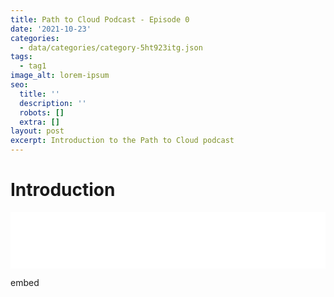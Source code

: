 ```yaml
---
title: Path to Cloud Podcast - Episode 0
date: '2021-10-23'
categories:
  - data/categories/category-5ht923itg.json
tags:
  - tag1
image_alt: lorem-ipsum
seo:
  title: ''
  description: ''
  robots: []
  extra: []
layout: post
excerpt: Introduction to the Path to Cloud podcast
---
```

# Introduction


<iframe title="Libsyn Player" style="border: none" src="//html5-player.libsyn.com/embed/episode/id/20914526/height/90/theme/custom/thumbnail/no/render-playlist/no/custom-color/88AA3C/" height="90" width="100%" scrolling="no"  allowfullscreen webkitallowfullscreen mozallowfullscreen oallowfullscreen msallowfullscreen></iframe>

embed
